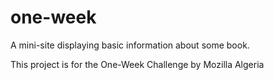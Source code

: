 one-week
========

A mini-site displaying basic information about some book.

This project is for the One-Week Challenge by Mozilla Algeria